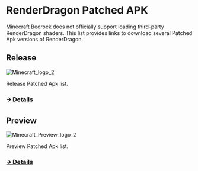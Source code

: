 # RenderDragon Patched APK

Minecraft Bedrock does not officially support loading third-party RenderDragon shaders.
This list provides links to download several Patched Apk versions of RenderDragon.

## Release

![Minecraft_logo_2](/Minecraft_logo_2.svg)

Release Patched Apk list.

### [🡪 Details](list/Release)

## Preview

![Minecraft_Preview_logo_2](/Minecraft_Preview_logo_2.png)

Preview Patched Apk list.

### [🡪 Details](list/Preview)
